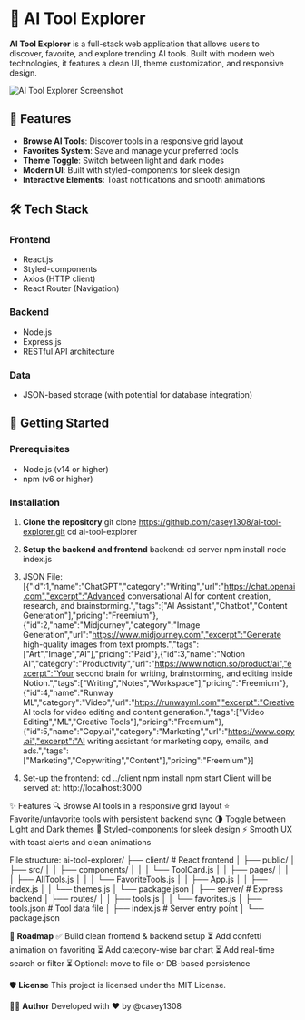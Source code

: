 # 🚀 AI Tool Explorer

**AI Tool Explorer** is a full-stack web application that allows users to discover, favorite, and explore trending AI tools. Built with modern web technologies, it features a clean UI, theme customization, and responsive design.

![AI Tool Explorer Screenshot](https://via.placeholder.com/800x500?text=AI+Tool+Explorer+Screenshot)

## 🌟 Features

- **Browse AI Tools**: Discover tools in a responsive grid layout
- **Favorites System**: Save and manage your preferred tools
- **Theme Toggle**: Switch between light and dark modes
- **Modern UI**: Built with styled-components for sleek design
- **Interactive Elements**: Toast notifications and smooth animations

## 🛠 Tech Stack

### Frontend
- React.js
- Styled-components
- Axios (HTTP client)
- React Router (Navigation)

### Backend
- Node.js
- Express.js
- RESTful API architecture

### Data
- JSON-based storage (with potential for database integration)

## 🚀 Getting Started

### Prerequisites
- Node.js (v14 or higher)
- npm (v6 or higher)

### Installation

1. **Clone the repository**
   git clone https://github.com/casey1308/ai-tool-explorer.git
   cd ai-tool-explorer
2. **Setup the backend and frontend**
backend:
    cd server
    npm install
    node index.js
3. JSON File:
[{"id":1,"name":"ChatGPT","category":"Writing","url":"https://chat.openai.com","excerpt":"Advanced conversational AI for content creation, research, and brainstorming.","tags":["AI Assistant","Chatbot","Content Generation"],"pricing":"Freemium"},{"id":2,"name":"Midjourney","category":"Image Generation","url":"https://www.midjourney.com","excerpt":"Generate high-quality images from text prompts.","tags":["Art","Image","AI"],"pricing":"Paid"},{"id":3,"name":"Notion AI","category":"Productivity","url":"https://www.notion.so/product/ai","excerpt":"Your second brain for writing, brainstorming, and editing inside Notion.","tags":["Writing","Notes","Workspace"],"pricing":"Freemium"},{"id":4,"name":"Runway ML","category":"Video","url":"https://runwayml.com","excerpt":"Creative AI tools for video editing and content generation.","tags":["Video Editing","ML","Creative Tools"],"pricing":"Freemium"},{"id":5,"name":"Copy.ai","category":"Marketing","url":"https://www.copy.ai","excerpt":"AI writing assistant for marketing copy, emails, and ads.","tags":["Marketing","Copywriting","Content"],"pricing":"Freemium"}]

4. Set-up the frontend:
cd ../client
npm install
npm start
Client will be served at: http://localhost:3000

✨ Features
🔍 Browse AI tools in a responsive grid layout
⭐ Favorite/unfavorite tools with persistent backend sync
🌗 Toggle between Light and Dark themes
💅 Styled-components for sleek design
⚡ Smooth UX with toast alerts and clean animations

File structure: ai-tool-explorer/
├── client/               # React frontend
│   ├── public/
│   ├── src/
│   │   ├── components/
│   │   │   └── ToolCard.js
│   │   ├── pages/
│   │   │   ├── AllTools.js
│   │   │   └── FavoriteTools.js
│   │   ├── App.js
│   │   ├── index.js
│   │   └── themes.js
│   └── package.json
│
├── server/               # Express backend
│   ├── routes/
│   │   ├── tools.js
│   │   └── favorites.js
│   ├── tools.json        # Tool data file
│   ├── index.js          # Server entry point
│   └── package.json


🚧 **Roadmap**
✅ Build clean frontend & backend setup
⏳ Add confetti animation on favoriting
⏳ Add category-wise bar chart
⏳ Add real-time search or filter
⏳ Optional: move to file or DB-based persistence

🛡 **License**
This project is licensed under the MIT License.

👨‍💻 **Author**
Developed with ❤️ by @casey1308







